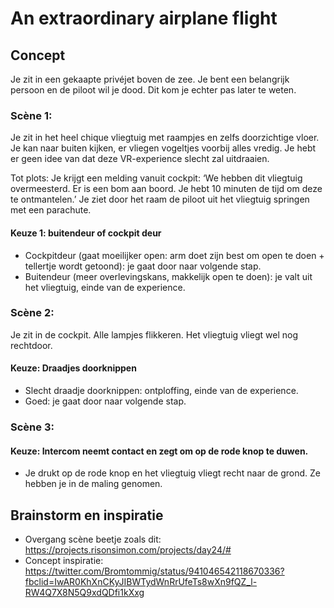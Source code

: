 # An extraordinary airplane flight

## Concept
Je zit in een gekaapte privéjet boven de zee. Je bent een belangrijk persoon en de piloot wil je dood. Dit kom je echter pas later te weten.

### Scène 1:
Je zit in het heel chique vliegtuig met raampjes en zelfs doorzichtige vloer. Je kan naar buiten kijken, er vliegen vogeltjes voorbij alles vredig. Je hebt er geen idee van dat deze VR-experience slecht zal uitdraaien.

Tot plots: Je krijgt een melding vanuit cockpit: ‘We hebben dit vliegtuig overmeesterd. Er is een bom aan boord. Je hebt 10 minuten de tijd om deze te ontmantelen.’ Je ziet door het raam de piloot uit het vliegtuig springen met een parachute.

#### Keuze 1: buitendeur of cockpit deur
* Cockpitdeur (gaat moeilijker open: arm doet zijn best om open te doen + tellertje wordt getoond): je gaat door naar volgende stap.
* Buitendeur (meer overlevingskans, makkelijk open te doen): je valt uit het vliegtuig, einde van de experience.

### Scène 2:
Je zit in de cockpit. Alle lampjes flikkeren. Het vliegtuig vliegt wel nog rechtdoor.

#### Keuze: Draadjes doorknippen 
* Slecht draadje doorknippen: ontploffing, einde van de experience.
* Goed: je gaat door naar volgende stap.

### Scène 3:
#### Keuze: Intercom neemt contact en zegt om op de rode knop te duwen.
* Je drukt op de rode knop en het vliegtuig vliegt recht naar de grond. Ze hebben je in de maling genomen.


## Brainstorm en inspiratie
* Overgang scène beetje zoals dit: https://projects.risonsimon.com/projects/day24/# 
* Concept inspiratie:  https://twitter.com/Bromtommig/status/941046542118670336?fbclid=IwAR0KhXnCKyJIBWTydWnRrUfeTs8wXn9fQZ_l-RW4Q7X8N5Q9xdQDfi1kXxg
